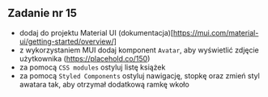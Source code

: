 <!-- _class: time30 -->

## Zadanie nr 15

- dodaj do projektu Material UI (dokumentacja)[https://mui.com/material-ui/getting-started/overview/]
- z wykorzystaniem MUI dodaj komponent `Avatar`, aby wyświetlić zdjęcie użytkownika (https://placehold.co/150)
- za pomocą `CSS modules` ostyluj listę książek
- za pomocą `Styled Components` ostyluj nawigację, stopkę oraz zmień styl awatara tak, aby otrzymał dodatkową ramkę wkoło

